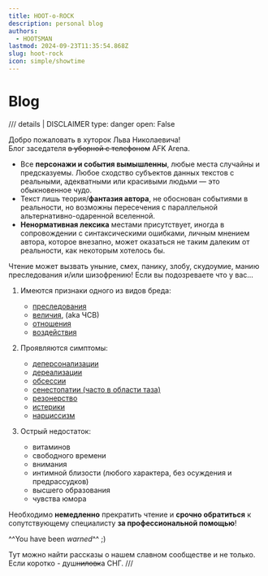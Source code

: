 ```yaml
---
title: HOOT-o-ROCK
description: personal blog
authors:
  - HOOTSMAN
lastmod: 2024-09-23T11:35:54.868Z
slug: hoot-rock
icon: simple/showtime
---
```


# Blog

/// details | DISCLAIMER
    type: danger
    open: False

Добро пожаловать в хуторок Льва Николаевича!  
Блог заседателя <del>в уборной с телефоном</del> AFK Arena.  

- Все **персонажи и события вымышленны**, любые места случайны и предсказуемы. Любое сходство субъектов данных текстов с реальными, адекватными или красивыми людьми — это обыкновенное чудо.  
- Текст лишь теория/**фантазия автора**, не обоснован событиями в реальности, но возможны пересечения с параллельной альтернативно-одаренной вселенной.
- **Ненормативная лексика** местами присутствует, иногда в сопровождении с синтаксическими ошибками, личным мнением автора, которое внезапно, может оказаться не таким далеким от реальности, как некоторым хотелось бы.

Чтение может вызвать уныние, смех, панику, злобу, скудоумие, манию преследования и/или шизофрению!
Если вы подозреваете что у вас...

1. Имеются признаки одного из видов бреда:

      - [преследования][sick1]
      - [величия][sick2], (aka ЧСВ)
      - [отношения][sick3]
      - [воздействия][sick4]

2. Проявляются симптомы:

      - [деперсонализации][sick5]
      - [дереализации][sick6]
      - [обсессии][sick7]
      - [сенестопатии (часто в области таза)][sick8]
      - [резонерство][sick9]
      - [истерики][sick10]
      - [нарциссизм][sick11]

3. Острый недостаток:

      - витаминов
      - свободного времени
      - внимания
      - интимной близости (любого характера, без осуждения и предрассудков)
      - высшего образования
      - чувства юмора

Необходимо **немедленно** прекратить чтение и **срочно обратиться** к сопутствующему специалисту **за профессиональной помощью**!  

^^You have been _warned_^^ ;)  

Тут можно найти рассказы о нашем славном сообществе и не только.  
Если коротко - душ<del class="red-font">ниловк</del>а СНГ.
///

[sick1]: https://ru.wikipedia.org/wiki/Бред_преследования
[sick2]: https://ru.wikipedia.org/wiki/Бред_величия
[sick3]: https://ru.wikipedia.org/wiki/Бред_отношения
[sick4]: https://ru.wikipedia.org/wiki/Бред_воздействия
[sick5]: https://ru.wikipedia.org/wiki/Деперсонализация
[sick6]: https://ru.wikipedia.org/wiki/Дереализация
[sick7]: https://ru.wikipedia.org/wiki/Обсессия
[sick8]: https://ru.wikipedia.org/wiki/Сенестопатия
[sick9]: https://ru.wikipedia.org/wiki/Резонёрство
[sick10]: https://ru.wikipedia.org/wiki/Истерическое_расстройство_личности
[sick11]: https://ru.wikipedia.org/wiki/Нарциссическое_расстройство_личности
